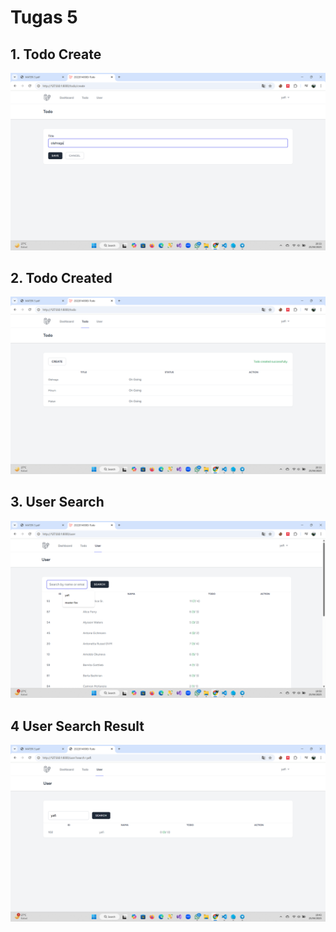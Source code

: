 # Tugas 5

## 1. Todo Create

![Alt text](screenshot/tugas5/todo-create_autofocus.png)

## 2. Todo Created

![Alt text](screenshot/tugas5/todo-create_succesfully.png)

## 3. User Search

![Alt text](screenshot/tugas5/user-search_autofocus.png)

## 4 User Search Result

![Alt text](screenshot/tugas5/user-search_result.png)
